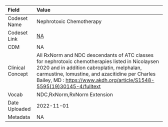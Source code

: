 |Field            |Value                                                                                                                                                                                                                                                                      |
|:----------------|:--------------------------------------------------------------------------------------------------------------------------------------------------------------------------------------------------------------------------------------------------------------------------|
|Codeset Name     |Nephrotoxic Chemotherapy                                                                                                                                                                                                                                                   |
|Codeset Link     |[NA](https://github.com/PEDSnet/Variable-Dictionary/blob/main/drug/NA.csv)                                                                                                                                                                                                 |
|CDM              |NA                                                                                                                                                                                                                                                                         |
|Clinical Concept |All RxNorm and NDC descendants of ATC classes for nephrotoxic chemotherapies listed in Nicolaysen 2020 and in addition cabroplatin, melphalan, carmustine, lomustine, and azacitidine per Charles Bailey, MD : https://www.akdh.org/article/S1548-5595(19)30145-4/fulltext |
|Vocab            |NDC,RxNorm,RxNorm Extension                                                                                                                                                                                                                                                |
|Date Uploaded    |2022-11-01                                                                                                                                                                                                                                                                 |
|Metadata         |NA                                                                                                                                                                                                                                                                         |

